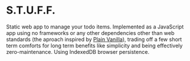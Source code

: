 # S.T.U.F.F.

Static web app to manage your todo items. Implemented as a JavaScript app using no frameworks or any other dependencies other than web standards (the aproach inspired by [Plain Vanilla](https://plainvanillaweb.com/index.html)), trading off a few short term comforts for long term benefits like simplicity and being effectively zero-maintenance. Using IndexedDB browser persistence.